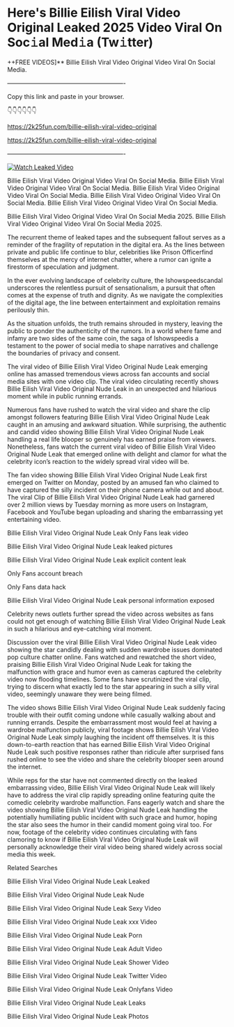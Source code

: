 # Here's Billie Eilish Viral Video Original Leaked 2025 Video Viral On Soc𝚒al Med𝚒a (Tw𝚒tter)

++FREE VIDEOS]** Billie Eilish Viral Video Original Video Viral On Social Media.

———————————————————-

Copy this link and paste in your browser.

👇👇👇👇👇👇

https://2k25fun.com/billie-eilish-viral-video-original

https://2k25fun.com/billie-eilish-viral-video-original

———————————————————-

[![Watch Leaked Video](https://miro.medium.com/v2/resize:fit:828/format:webp/1*cilzJN44JGOrTw9NJCrNHA.gif "Watch Leaked Video")](https://2k25fun.com/billie-eilish-viral-video-original)

Billie Eilish Viral Video Original Video Viral On Social Media. Billie Eilish Viral Video Original Video Viral On Social Media. Billie Eilish Viral Video Original Video Viral On Social Media. Billie Eilish Viral Video Original Video Viral On Social Media. Billie Eilish Viral Video Original Video Viral On Social Media.

Billie Eilish Viral Video Original Video Viral On Social Media 2025. Billie Eilish Viral Video Original Video Viral On Social Media 2025.

The recurrent theme of leaked tapes and the subsequent fallout serves as a reminder of the fragility of reputation in the digital era. As the lines between private and public life continue to blur, celebrities like Prison Officerfind themselves at the mercy of internet chatter, where a rumor can ignite a firestorm of speculation and judgment.

In the ever evolving landscape of celebrity culture, the Ishowspeedscandal underscores the relentless pursuit of sensationalism, a pursuit that often comes at the expense of truth and dignity. As we navigate the complexities of the digital age, the line between entertainment and exploitation remains perilously thin.

As the situation unfolds, the truth remains shrouded in mystery, leaving the public to ponder the authenticity of the rumors. In a world where fame and infamy are two sides of the same coin, the saga of Ishowspeedis a testament to the power of social media to shape narratives and challenge the boundaries of privacy and consent.

The viral video of Billie Eilish Viral Video Original Nude Leak emerging online has amassed tremendous views across fan accounts and social media sites with one video clip. The viral video circulating recently shows Billie Eilish Viral Video Original Nude Leak in an unexpected and hilarious moment while in public running errands.

Numerous fans have rushed to watch the viral video and share the clip amongst followers featuring Billie Eilish Viral Video Original Nude Leak caught in an amusing and awkward situation. While surprising, the authentic and candid video showing Billie Eilish Viral Video Original Nude Leak handling a real life blooper so genuinely has earned praise from viewers. Nonetheless, fans watch the current viral video of Billie Eilish Viral Video Original Nude Leak that emerged online with delight and clamor for what the celebrity icon’s reaction to the widely spread viral video will be.

The fan video showing Billie Eilish Viral Video Original Nude Leak first emerged on Twitter on Monday, posted by an amused fan who claimed to have captured the silly incident on their phone camera while out and about. The viral Clip of Billie Eilish Viral Video Original Nude Leak had garnered over 2 million views by Tuesday morning as more users on Instagram, Facebook and YouTube began uploading and sharing the embarrassing yet entertaining video.

Billie Eilish Viral Video Original Nude Leak Only Fans leak video

Billie Eilish Viral Video Original Nude Leak leaked pictures

Billie Eilish Viral Video Original Nude Leak explicit content leak

Only Fans account breach

Only Fans data hack

Billie Eilish Viral Video Original Nude Leak personal information exposed

Celebrity news outlets further spread the video across websites as fans could not get enough of watching Billie Eilish Viral Video Original Nude Leak in such a hilarious and eye-catching viral moment.

Discussion over the viral Billie Eilish Viral Video Original Nude Leak video showing the star candidly dealing with sudden wardrobe issues dominated pop culture chatter online. Fans watched and rewatched the short video, praising Billie Eilish Viral Video Original Nude Leak for taking the malfunction with grace and humor even as cameras captured the celebrity video now flooding timelines. Some fans have scrutinized the viral clip, trying to discern what exactly led to the star appearing in such a silly viral video, seemingly unaware they were being filmed.

The video shows Billie Eilish Viral Video Original Nude Leak suddenly facing trouble with their outfit coming undone while casually walking about and running errands. Despite the embarrassment most would feel at having a wardrobe malfunction publicly, viral footage shows Billie Eilish Viral Video Original Nude Leak simply laughing the incident off themselves. It is this down-to-earth reaction that has earned Billie Eilish Viral Video Original Nude Leak such positive responses rather than ridicule after surprised fans rushed online to see the video and share the celebrity blooper seen around the internet.

While reps for the star have not commented directly on the leaked embarrassing video, Billie Eilish Viral Video Original Nude Leak will likely have to address the viral clip rapidly spreading online featuring quite the comedic celebrity wardrobe malfunction. Fans eagerly watch and share the video showing Billie Eilish Viral Video Original Nude Leak handling the potentially humiliating public incident with such grace and humor, hoping the star also sees the humor in their candid moment going viral too. For now, footage of the celebrity video continues circulating with fans clamoring to know if Billie Eilish Viral Video Original Nude Leak will personally acknowledge their viral video being shared widely across social media this week.

Related Searches

Billie Eilish Viral Video Original Nude Leak Leaked

Billie Eilish Viral Video Original Nude Leak Nude

Billie Eilish Viral Video Original Nude Leak Sexy Video

Billie Eilish Viral Video Original Nude Leak xxx Video

Billie Eilish Viral Video Original Nude Leak Porn

Billie Eilish Viral Video Original Nude Leak Adult Video

Billie Eilish Viral Video Original Nude Leak Shower Video

Billie Eilish Viral Video Original Nude Leak Twitter Video

Billie Eilish Viral Video Original Nude Leak Onlyfans Video

Billie Eilish Viral Video Original Nude Leak Leaks

Billie Eilish Viral Video Original Nude Leak Photos